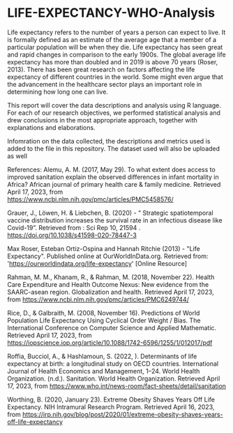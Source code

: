 # LIFE-EXPECTANCY-WHO-Analysis

Life expectancy refers to the number of years a person can expect to live. It is formally defined as an estimate of the average age that a member of a particular population will be when they die. 
Life expectancy has seen great and rapid changes in comparison to the early 1900s. The global average life expectancy has more than doubled and in 2019 is above 70 years (Roser, 2013). 
There has been great research on factors affecting the life expectancy of different countries in the world. 
Some might even argue that the advancement in the healthcare sector plays an important role in determining how long one can live. 

This report will cover the data descriptions and analysis using R language. 
For each of our research objectives, we performed statistical analysis and drew conclusions in the most appropriate approach, together with explanations and elaborations. 

Infomration on the data collected, the descriptions and metrics used is added to the file in this repository. The dataset used will also be uploaded as well

References:
Alemu, A. M. (2017, May 29). To what extent does access to improved sanitation explain the observed differences in infant mortality in Africa? African journal of primary health care & family medicine. Retrieved April 17, 2023, from
https://www.ncbi.nlm.nih.gov/pmc/articles/PMC5458576/

Grauer, J., Löwen, H. & Liebchen, B. (2020) - “ Strategic spatiotemporal vaccine distribution increases the survival rate in an infectious disease like Covid-19”.
Retrieved from : Sci Rep 10, 21594 . https://doi.org/10.1038/s41598-020-78447-3

Max Roser, Esteban Ortiz-Ospina and Hannah Ritchie (2013) - "Life Expectancy". Published online at OurWorldInData.org. Retrieved from: 'https://ourworldindata.org/life-expectancy' [Online Resource]

Rahman, M. M., Khanam, R., & Rahman, M. (2018, November 22). Health Care Expenditure and Health Outcome Nexus: New evidence from the SAARC-asean region. Globalization and health. Retrieved April 17, 2023, from https://www.ncbi.nlm.nih.gov/pmc/articles/PMC6249744/

Rice, D., & Galbraith, M. (2008, November 16). Predictions of World Population Life Expectancy Using Cyclical Order Weight / Bias. The International Conference on Computer Science and Applied Mathematic. Retrieved April 17, 2023, from https://iopscience.iop.org/article/10.1088/1742-6596/1255/1/012017/pdf 

Roffia, Bucciol, A., & Hashlamoun, S. (2022, ). Determinants of life expectancy at birth: a longitudinal study on OECD countries. International Journal of Health Economics and Management, 1–24.
World Health Organization. (n.d.). Sanitation. World Health Organization. Retrieved April 17, 2023, from https://www.who.int/news-room/fact-sheets/detail/sanitation 

Worthing, B. (2020, January 23). Extreme Obesity Shaves Years Off Life Expectancy. NIH Intramural Research Program. Retrieved April 16, 2023, from 
https://irp.nih.gov/blog/post/2020/01/extreme-obesity-shaves-years-off-life-expectancy 
